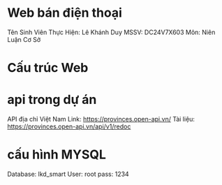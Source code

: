 # Web bán điện thoại
Tên Sinh Viên Thực Hiện: Lê Khánh Duy
MSSV: DC24V7X603
Môn: Niên Luận Cơ Sở

# Cấu trúc Web

# api trong dự án
API địa chỉ Việt Nam
Link: https://provinces.open-api.vn/
Tài liệu: https://provinces.open-api.vn/api/v1/redoc

# cấu hình MYSQL
Database: lkd_smart
User: root
pass: 1234

